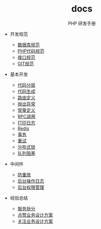 <h1 align="center">
    docs
</h1>

<p align="center">
    PHP 研发手册
</p>

- 开发规范
  - [数据库规范](markdown/数据库规范.md)
  - [PHP代码规范](markdown/PHP代码规范.md)
  - [接口规范](markdown/接口规范.md)
  - [GIT规范](markdown/GIT规范.md)

- 基本开发
  - [代码分层](markdown/代码分层.md)
  - [代码生成](markdown/代码生成.md)
  - [路由定义](markdown/路由定义.md)
  - [抛出异常](markdown/抛出异常.md)
  - [常量定义](markdown/常量定义.md)
  - [RPC调用](markdown/RPC调用.md)
  - [打印日志](markdown/打印日志.md)
  - [Redis](markdown/Redis.md)
  - [事务](markdown/事务.md)
  - [重试](markdown/重试.md)
  - [分布式锁](markdown/分布式锁.md)
  - [队列阻塞](markdown/队列阻塞.md)

- 中间件
  - [防重放](markdown/防重放.md)
  - [后台操作日志](markdown/后台操作日志.md)
  - [后台权限管理](markdown/后台权限管理.md)

- 经验总结
  - [服务拆分](markdown/服务拆分.md)
  - [点赞业务设计方案](markdown/点赞业务设计方案.md)
  - [关注业务设计方案](markdown/关注业务设计方案.md)
